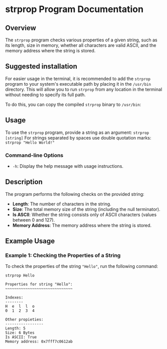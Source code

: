 # strprop Program Documentation

## Overview

The `strprop` program checks various properties of a given string, such as its length, size in memory, whether all characters are valid ASCII, and the memory address where the string is stored.

## Suggested installation

For easier usage in the terminal, it is recommended to add the `strprop` program to your system's executable path by placing it in the `/usr/bin` directory. This will allow you to run `strprop` from any location in the terminal without needing to specify its full path.

To do this, you can copy the compiled `strprop` binary to `/usr/bin`:

## Usage

To use the `strprop` program, provide a string as an argument: `strprop [string]`
For strings separated by spaces use double quotation marks: `strprop "Hello World!"`

### Command-line Options

- `-h`: Display the help message with usage instructions.

## Description

The program performs the following checks on the provided string:
- **Length**: The number of characters in the string.
- **Size**: The total memory size of the string (including the null terminator).
- **Is ASCII**: Whether the string consists only of ASCII characters (values between 0 and 127).
- **Memory Address**: The memory address where the string is stored.

## Example Usage

### Example 1: Checking the Properties of a String

To check the properties of the string `"Hello"`, run the following command:

`strprop Hello`
```
Properties for string "Hello":
~~~~~~~~~~~~~~~~~~~~~~~~~~~~~~

Indexes:
--------
H  e  l  l  o  
0  1  2  3  4  

Other propieties:
-----------------
Length: 5
Size: 6 Bytes
Is ASCII: True
Memory address: 0x7fff7c0612ab

```

